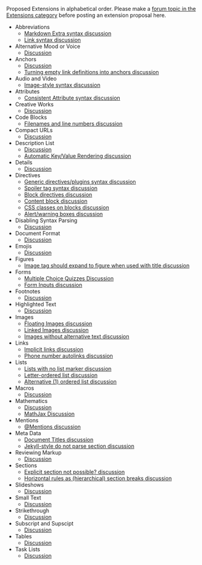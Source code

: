 Proposed Extensions in alphabetical order. Please make a [forum topic in the Extensions category](http://talk.commonmark.org/c/extensions) before posting an extension proposal here.

- Abbreviations
  - [Markdown Extra syntax discussion](http://talk.commonmark.org/t/abbreviations-and-acronyms/890/13)
  - [Link syntax discussion](http://talk.commonmark.org/t/abbr-tags-tooltips-using-link-syntax/965/5)
- Alternative Mood or Voice
  - [Discussion](http://talk.commonmark.org/t/alternate-voice-or-mood-i-tag-in-html5/1206)
- Anchors
  - [Discussion](http://talk.commonmark.org/t/internal-references-anchors-with-multiple-types/530)
  - [Turning empty link definitions into anchors discussion](http://talk.commonmark.org/t/turning-empty-link-definitions-into-anchors/893)
- Audio and Video
  - [Image-style syntax discussion](http://talk.commonmark.org/t/embedded-audio-and-video/441/9)
- Attributes
  - [Consistent Attribute syntax discussion](http://talk.commonmark.org/t/consistent-attribute-syntax/272)
- Creative Works
  - [Discussion](http://talk.commonmark.org/t/referencing-creative-works-with-cite/892)
- Code Blocks
  - [Filenames and line numbers discussion](http://talk.commonmark.org/t/code-blocks-extension-for-filenames-and-line-numbers/536)
- Compact URLs
  - [Discussion](http://talk.commonmark.org/t/compact-uris-curies/553)
- Description List
  - [Discussion](http://talk.commonmark.org/t/description-list/289)
  - [Automatic Key/Value Rendering discussion](http://talk.commonmark.org/t/autodetect-key-value-as-visible-metadata/863)
- Details
  - [Discussion](http://talk.commonmark.org/t/html-details-tag/759)
- Directives 
  - [Generic directives/plugins syntax discussion](http://talk.commonmark.org/t/generic-directives-plugins-syntax/444)
  - [Spoiler tag syntax discussion](http://talk.commonmark.org/t/what-could-a-spoiler-tag-extension-look-like/767)
  - [Block directives discussion](http://talk.commonmark.org/t/block-directives/802)
  - [Content block discussion](http://talk.commonmark.org/t/content-block-inline-syntax/815)
  - [CSS classes on blocks discussion](http://talk.commonmark.org/t/css-classes-on-any-block/711)
  - [Alert/warning boxes discussion](http://talk.commonmark.org/t/support-for-alert-warning-boxes/1289)
- Disabling Syntax Parsing
  - [Discussion](http://talk.commonmark.org/t/is-markdown-0-only-used-by-kramdown/1995)
- Document Format
  - [Discussion](http://talk.commonmark.org/t/commonmark-document-specification-for-desktop-readers/956)
- Emojis
  - [Discussion](http://talk.commonmark.org/t/the-inevitable-markdownextra-topic/42)
- Figures
  - [Image tag should expand to figure when used with title discussion](http://talk.commonmark.org/t/image-tag-should-expand-to-figure-when-used-with-title/265)
- Forms
  - [Multiple Choice Quizzes Discussion](http://talk.commonmark.org/t/multiple-choice-quizzes-in-commonmark/1214)
  - [Form Inputs discussion](http://talk.commonmark.org/t/introducing-markdown-extensions-for-form-input/432)
- Footnotes
  - [Discussion](http://talk.commonmark.org/t/how-should-footnotes-behave/1106)
- Highlighted Text
  - [Discussion](http://talk.commonmark.org/t/highlighting-text-with-the-mark-element/840)
- Images
  - [Floating Images discussion](http://talk.commonmark.org/t/floating-images/266)
  - [Linked Images discussion](http://talk.commonmark.org/t/linked-images-confusing-syntax/933)
  - [Images without alternative text discussion](http://talk.commonmark.org/t/why-not-allow-images-without-alt/617)
- Links
  - [Implicit links discussion](http://talk.commonmark.org/t/implict-mediawiki-gollum-style-page-links/830)
  - [Phone number autolinks discussion](http://talk.commonmark.org/t/may-show-only-mail-and-phone-number-without-mailto-or-tel-prefixes/881) 
- Lists
  - [Lists with no list marker discussion](http://talk.commonmark.org/t/lists-without-a-list-indicator-character/861)
  - [Letter-ordered list discussion](http://talk.commonmark.org/t/letter-ordered-lists/173)
  - [Alternative (1) ordered list discussion](http://talk.commonmark.org/t/alternative-1-ordered-list-syntax/742)
- Macros
  - [Discussion](http://talk.commonmark.org/t/proposing-a-macro-standard-for-markdown/609)
- Mathematics
  - [Discussion](http://talk.commonmark.org/t/mathematics-extension/457)
  - [MathJax Discussion](http://talk.commonmark.org/t/mathjax-extension-for-latex-equations/698)
- Mentions
  - [@Mentions discussion](http://talk.commonmark.org/t/a-mentions-plugin/837)
- Meta Data
  - [Document Titles discussion](http://talk.commonmark.org/t/internal-references-anchors-with-multiple-types/530)
  - [Jekyll-style do not parse section discussion](http://talk.commonmark.org/t/jekyll-style-do-not-show-or-parse-sections/918)
- Reviewing Markup
  - [Discussion](http://talk.commonmark.org/t/reviewing-markups/824)
- Sections
  - [Explicit section not possible? discussion](http://talk.commonmark.org/t/explicit-section-not-possible/796)
  - [Horizontal rules as (hierarchical) section breaks discussion](http://talk.commonmark.org/t/horizontal-rules-as-hierarchical-section-breaks-etc/1241)
- Slideshows
  - [Discussion](http://talk.commonmark.org/t/slide-presentations/856)
- Small Text
  - [Discussion](http://talk.commonmark.org/t/small-tag-mapping/804)  
- Strikethrough
  - [Discussion](http://talk.commonmark.org/t/strikeout-threw-out-strikethrough-strikes-out-throughout/820)
- Subscript and Supscipt
  - [Discussion](http://talk.commonmark.org/t/why-there-is-no-syntax-for-subscript-and-supscript/586)
- Tables
  - [Discussion](http://talk.commonmark.org/t/tables-in-pure-markdown/81)
- Task Lists
  - [Discussion](http://talk.commonmark.org/t/task-lists-in-standard-markdown/41)